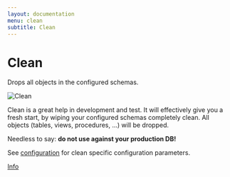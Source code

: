 ```yaml
---
layout: documentation
menu: clean
subtitle: Clean
---
```

# Clean

Drops all objects in the configured schemas.

![Clean](/assets/balsamiq/command-clean.png)

Clean is a great help in development and test. It will effectively give you a fresh start, by wiping your configured
    schemas completely clean. All objects (tables, views, procedures, ...) will be dropped.

Needless to say: **do not use against your production DB!**

See [configuration](/documentation/configuration/configuration/#clean) for clean specific configuration parameters.

<p class="next-steps">
    <a class="btn btn-primary" href="/documentation/command/info">Info <i class="fa fa-arrow-right"></i></a>
</p>